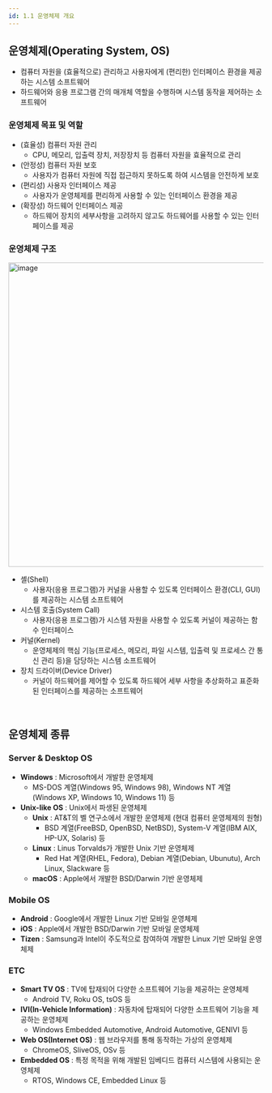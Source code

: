 ```yaml
---
id: 1.1 운영체제 개요
---
```


## 운영체제(Operating System, OS)
- 컴퓨터 자원을 (효율적으로) 관리하고 사용자에게 (편리한) 인터페이스 환경을 제공하는 시스템 소프트웨어
- 하드웨어와 응용 프로그램 간의 매개체 역할을 수행하며 시스템 동작을 제어하는 소프트웨어

### 운영체제 목표 및 역할
- (효율성) 컴퓨터 자원 관리
  - CPU, 메모리, 입출력 장치, 저장장치 등 컴퓨터 자원을 효율적으로 관리
- (안정성) 컴퓨터 자원 보호
  - 사용자가 컴퓨터 자원에 직접 접근하지 못하도록 하여 시스템을 안전하게 보호
- (편리성) 사용자 인터페이스 제공
  - 사용자가 운영체제를 편리하게 사용할 수 있는 인터페이스 환경을 제공
- (확장성) 하드웨어 인터페이스 제공
  - 하드웨어 장치의 세부사항을 고려하지 않고도 하드웨어를 사용할 수 있는 인터페이스를 제공

### 운영체제 구조

<img width="600" alt="image" src="https://github.com/heesu0/linux-study/assets/34677157/8cfcf153-942b-4f24-a2ae-8257329b6041" />

- 셸(Shell)
  - 사용자(응용 프로그램)가 커널을 사용할 수 있도록 인터페이스 환경(CLI, GUI)를 제공하는 시스템 소프트웨어
- 시스템 호출(System Call)
  - 사용자(응용 프로그램)가 시스템 자원을 사용할 수 있도록 커널이 제공하는 함수 인터페이스
- 커널(Kernel)
  - 운영체제의 핵심 기능(프로세스, 메모리, 파일 시스템, 입출력 및 프로세스 간 통신 관리 등)을 담당하는 시스템 소프트웨어
- 장치 드라이버(Device Driver)
  - 커널이 하드웨어를 제어할 수 있도록 하드웨어 세부 사항을 추상화하고 표준화된 인터페이스를 제공하는 소프트웨어

<br/>

## 운영체제 종류

### Server & Desktop OS

- **Windows** : Microsoft에서 개발한 운영체제
  - MS-DOS 계열(Windows 95, Windows 98), Windows NT 계열(Windows XP, Windows 10, Windows 11) 등
- **Unix-like OS** : Unix에서 파생된 운영체제
  - **Unix** : AT&T의 벨 연구소에서 개발한 운영체제 (현대 컴퓨터 운영체제의 원형)
    - BSD 계열(FreeBSD, OpenBSD, NetBSD), System-V 계열(IBM AIX, HP-UX, Solaris) 등
  - **Linux** : Linus Torvalds가 개발한 Unix 기반 운영체제
    - Red Hat 계열(RHEL, Fedora), Debian 계열(Debian, Ubunutu), Arch Linux, Slackware 등
  - **macOS** : Apple에서 개발한 BSD/Darwin 기반 운영체제


### Mobile OS
- **Android** : Google에서 개발한 Linux 기반 모바일 운영체제
- **iOS** : Apple에서 개발한 BSD/Darwin 기반 모바일 운영체제
- **Tizen** : Samsung과 Intel이 주도적으로 참여하여 개발한 Linux 기반 모바일 운영체제

### ETC
- **Smart TV OS** : TV에 탑재되어 다양한 소프트웨어 기능을 제공하는 운영체제
  - Android TV, Roku OS, tsOS 등
- **IVI(In-Vehicle Information)** : 자동차에 탑재되어 다양한 소프트웨어 기능을 제공하는 운영체제
  - Windows Embedded Automotive, Android Automotive, GENIVI 등
- **Web OS(Internet OS)** : 웹 브라우저를 통해 동작하는 가상의 운영체제
  - ChromeOS, SliveOS, OSv 등
- **Embedded OS** : 특정 목적을 위해 개발된 임베디드 컴퓨터 시스템에 사용되는 운영체제
  - RTOS, Windows CE, Embedded Linux 등

